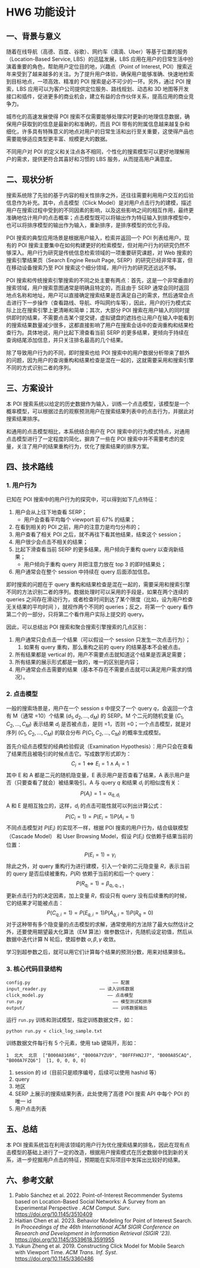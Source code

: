 # HW6 功能设计

## 一、背景与意义

随着在线导航（高德、百度、谷歌）、网约车（滴滴、Uber）等基于位置的服务（Location-Based Service, LBS）的迅猛发展，LBS 应用在用户的日常生活中扮演着重要的角色，帮助用户定位目的地，兴趣点（Point of Interest, POI）搜索近年来受到了越来越多的关注。为了提升用户体验，确保用户能够准确、快速地检索到目标地点，一项高效、精准的 POI 搜索是必不可少的一环。另外，通过 POI 搜索，LBS 应用可以为客户公司提供定位服务、路线规划、动态和 3D 地图等开发接口和插件，促进更多的商业机会，建立有益的合作伙伴关系，提高应用的商业竞争力。

城市化的高速发展使得 POI 搜索不仅需要能够处理实时更新的地理信息数据，确保用户获取到的信息是最新的和准确的，而且 POI 带有的附属信息越来越复杂和细化，许多具有特殊意义的地点对用户的日常生活和出行至关重要，这使得产品也需要能够适应类型更丰富、规模更大的数据。

不同用户对 POI 的定义和关注点各不相同，个性化的搜索模型可以更好地理解用户的需求，提供更符合其喜好和习惯的 LBS 服务，从而提高用户满意度。

## 二、现状分析

搜索系统除了先验的基于内容的相关性排序之外，还往往需要利用用户交互的后验信息作为补充。其中，点击模型（Click Model）是对用户点击行为的建模，描述用户在搜索过程中受到的不同因素的影响，以及这些影响之间的相互作用，最终更准确地估计用户的点击概率；点击模型既可以将输出作为特征输入到排序模型中，也可以将排序模型的输出作为输入，重新排序，是排序模型的优化手段。

POI 搜索的典型应用场景是根据用户输入，检索并返回一个 POI 列表给用户。现有的 POI 搜索主要集中在如何构建更好的检索模型，但对用户行为的研究仍然不够深入。用户行为研究是传统信息检索领域的一项重要研究课题，对 Web 搜索的搜索引擎结果页（Search Engine Result Page, SERP）的研究已经非常丰富，但在移动设备搜索乃至 POI 搜索这个细分领域，用户行为的研究还远远不够。

POI 搜索和传统搜索引擎搜索的不同之处主要有两点：首先，这是一个非常垂直的搜索领域，用户搜索意图通常是明确且特定的，而且由于 SERP 通常会同时返回地点名称和地址，用户可以直接确定搜索结果是否满足自己的需求，然后通常会点击进行下一步操作（查看路线、导航、呼叫网约车等），因此，用户的行为模式实际上比在搜索引擎上更清晰和简单；其次，大部分 POI 搜索在用户输入的同时提供即时的结果，不需要点击某个提交键，虚拟键盘的遮挡也让用户在输入中能看到的搜索结果数量减少很多，这都直接影响了用户在搜索会话中的查询重构和结果检查行为。具体地说，用户比起下滑查看当前 SERP 的更多结果，更倾向于持续在查询结尾添加信息，并只关注排名最高的几个结果。

除了导致用户行为的不同，即时搜索也给 POI 搜索中的用户数据分析带来了额外的问题，因为用户的查询重构和结果检查是混在一起的，这就需要采用和搜索引擎不同的方式识别二者的序列。

## 三、方案设计

本 POI 搜索系统以给定的历史数据作为输入，训练一个点击模型，该模型是一个概率模型，可以根据过去的观察预测用户在搜索结果列表中的点击行为，并据此对搜索结果排序。

和通用的点击模型相比，本系统结合用户在 POI 搜索中的行为模式特点，对通用点击模型进行了一定程度的简化，摒弃了一些在 POI 搜索中并不需要考虑的变量，关注了用户的结果重构行为，优化了搜索结果的排序方案。

## 四、技术路线

### 1. 用户行为

已知在 POI 搜索中的用户行为的探究中，可以得到如下几点特征：

1. 用户会从上往下地查看 SERP；
   - 用户会查看平均每个 viewport 前 67% 的结果；
2. 在看到相关的 POI 之前，用户的注意力是均匀分布的；
3. 用户查看了相关 POI 之后，就不再往下看其他结果，结束这个 session；
4. 用户很少会点击不相关的结果；
5. 比起下滑查看当前 SERP 的更多结果，用户倾向于重构 query 以查询新结果；
   - 用户倾向于重构 query 并把注意力放在 top 3 的即时结果处；
6. 用户通常会在整个 session 中持续在 query 后面添加信息。

即时搜索的问题在于 query 重构和结果检查是混在一起的，需要采用和搜索引擎不同的方法识别二者的序列。数据处理时可以采用的手段是，如果在两个连续的 queries 之间存在滑动行为，或者检查时间到达了某个限度（比如，设为用户检查无关结果的平均时间 ），就视作两个不同的 queries；反之，将第一个 query 看作第二个的一部分，只将第二个看作用户实际上提交的 query。

因此，可以总结出 POI 搜索和聚合搜索引擎搜索的几点区别：

1. 用户通常只会点击一个结果（可以假设一个 session 只发生一次点击行为）；
   1. 如果有 query 重构，那么重构之前的 query 的结果基本不会被点击。
2. 所有结果都是 vertical 的，用户不需要点击就知道这个结果是否满足需要；
3. 所有结果的展示形式都是一致的，唯一的区别是内容；
4. 用户通常会点击需要的结果（基本不存在不需要点击就可以满足用户需求的情况）。

### 2. 点击模型

一般的搜索场景是，用户在一个 session $s$ 中提交了一个 query $q$，会返回一个含有 M（通常 =10）个结果 $(d_{1},d_{2},\dots,d_{M})$ 的 SERP。M 个二元的随机变量 $(C_{1},C_{2},\dots,C_{M})$ 表示结果 $d_{i}$ 是否被点击，是则 =1，否则 =0；一个点击模型，就是对序列 $(C_{1},C_{2},\dots,C_{M})$ 的联合分布 $P(C_{1},C_{2},\dots,C_{M})$ 的概率生成模型。

首先介绍点击模型的经典检验假说（Examination Hypothesis）：用户只会在查看了结果而且被吸引的时候点击它。写成数学形式即为：
$$
C_{i}=1 \Leftrightarrow E_{i}=1 \wedge A_{i}=1
$$
其中 E 和 A 都是二元的随机隐变量，E 表示用户是否查看了结果，A 表示用户是否（只要查看了就会）被结果吸引。A 与 query $q$ 和结果 $d_{i}$ 的相似度有关：
$$
P(A_{i})=1=\alpha_{q,d_{i}}
$$
A 和 E 是相互独立的，这样，$d_{i}$ 的点击可能性就可以列出计算公式：
$$
P(C_{i}=1)=P(E_{i}=1)P(A_{i}=1)
$$
不同点击模型对 $P(E_{i})$ 的实现不一样，根据 POI 搜索的用户行为，结合级联模型（Cascade Model） 和 User Browsing Model，假设 $P(E_{i})$ 仅依赖于结果当前的位置：
$$
P(E_{i}=1)=\gamma_{i}
$$
除此之外，对 query 重构行为进行建模，引入一个新的二元隐变量 $R$，表示当前的 query 是否后续被重构，$P(R)$ 依赖于当前的和后一个 query：
$$
P(R_{q_{i}}=1)=\beta_{q_{i},q_{i+1}}
$$
更新点击行为的决定因素，加上变量 $R$，假设只有 query 没有后续重构的时候，它的结果才可能被点击：
$$
P(C_{q,i}=1)=P(E_{q,i}=1)P(A_{q,i}=1)P(R_{q}=0)
$$
对于这种带有多个隐变量的点击模型的求解，通常使用的方法除了最大似然估计之外，还要使用期望最大化算法（EM 算法）做参数估计，先随机设定初值，然后从数据中迭代计算 N 轮后，使超参数 $\alpha, \beta, \gamma$ 收敛。

学习到超参数之后，就可以用它们计算每个结果的预测分数，用来对结果排名。

### 3. 核心代码目录结构

```
config.py								—— 配置
input_reader.py					   —— 读入训练数据
click_model.py					      —— 点击模型
run.py									—— 模型测试和排序
output/									—— 训练数据输出
```

运行 `run.py` 训练和测试模型，指定训练数据文件，如：

`python run.py < click_log_sample.txt`

训练数据文件每行有 5 个元素，使用 tab 键隔开，形如：  

`1	北大	北京	["B000A816R6", "B000A7YZU9", "B0FFFHN2J7", "B000A85CAQ", "B000A7FZQ6"]	[1, 0, 0, 0, 0]`

1. session 的 id（目前只是顺序编号，后续可以使用 hashid 等）
2. query
3. 地区
4. SERP 上展示的搜索结果列表，此处使用了高德 POI 搜索 API 中每个 POI 的唯一 id
5. 用户点击列表

## 五、总结

本 POI 搜索系统旨在利用该领域的用户行为优化搜索结果的排名，因此在现有点击模型的基础上进行了一定的改造，根据用户搜索模式在历史数据中找到新的关系，进一步挖掘用户点击的特征，预期能在实际项目中发挥出比较好的结果。

## 六、参考文献

1. Pablo Sánchez et al. 2022. Point-of-Interest Recommender Systems based on Location-Based Social Networks: A Survey from an Experimental Perspective . *ACM Comput. Surv.* https://doi.org/10.1145/3510409
2. Haitian Chen et al. 2023. Behavior Modeling for Point of Interest Search. *In Proceedings of the 46th International ACM SIGIR Conference on Research and Development in Information Retrieval (SIGIR ’23).* https://doi.org/10.1145/3539618.3591955
3. Yukun Zheng et al. 2019. Constructing Click Model for Mobile Search with Viewport Time. *ACM Trans. Inf. Syst*. https://doi.org/10.1145/3360486